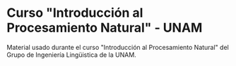 # Curso "Introducción al Procesamiento Natural" - UNAM
Material usado durante el curso "Introducción al Procesamiento Natural" del Grupo de Ingeniería Lingüistica de la UNAM.
